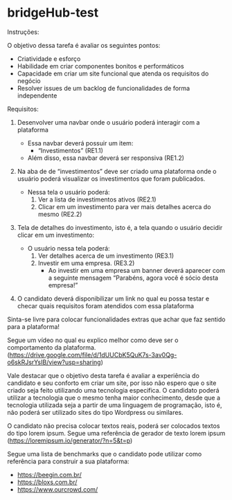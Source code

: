 # bridgeHub-test

Instruções:

O objetivo dessa tarefa é avaliar os seguintes pontos:

 - Criatividade e esforço
 - Habilidade em criar componentes bonitos e performáticos
 - Capacidade em criar um site funcional que atenda os requisitos do negócio
 - Resolver issues de um backlog de funcionalidades de forma independente 

Requisitos:

1. Desenvolver uma navbar onde o usuário poderá interagir com a plataforma
     - Essa navbar deverá possuir um item:
         - “Investimentos” (RE1.1)
     - Além disso, essa navbar deverá ser responsiva (RE1.2)

2. Na aba de de “investimentos” deve ser criado uma plataforma onde o usuário poderá visualizar os investimentos que foram publicados. 
     - Nessa tela o usuário poderá:
         1. Ver a lista de investimentos ativos (RE2.1)
         2. Clicar em um investimento para ver mais detalhes acerca do mesmo (RE2.2)

3. Tela de detalhes do investimento, isto é, a tela quando o usuário decidir clicar em um investimento:
     - O usuário nessa tela poderá:
        1. Ver detalhes acerca de um investimento (RE3.1)
        2. Investir em uma empresa. (RE3.2)
             - Ao investir em uma empresa um banner deverá aparecer com a seguinte mensagem “Parabéns, agora você é sócio desta empresa!” 

4. O candidato deverá disponibilizar um link no qual eu possa testar e checar quais requisitos foram atendidos com essa plataforma

Sinta-se livre para colocar funcionalidades extras que achar que faz sentido para a plataforma!

Segue um vídeo no qual eu explico melhor como deve ser o comportamento da plataforma. (https://drive.google.com/file/d/1dUUCbK5QuK7s-3av0Qg-o6skRJsrYsIB/view?usp=sharing)

Vale destacar que o objetivo desta tarefa é avaliar a experiência do candidato e seu conforto em criar um site, por isso não espero que o site criado seja feito utilizando uma tecnologia especifica. O candidato poderá utilizar a tecnologia que o mesmo tenha maior conhecimento, desde que a tecnologia utilizada seja a partir de uma linguagem de programação, isto é, não poderá ser utilizado sites do tipo Wordpress ou similares.

O candidato não precisa colocar textos reais, poderá ser colocados textos do tipo lorem ipsum. Segue uma referência de gerador de texto lorem ipsum (https://loremipsum.io/generator/?n=5&t=p)

Segue uma lista de benchmarks que o candidato pode utilizar como referência para construir a sua plataforma:
 - https://beegin.com.br/
 - https://bloxs.com.br/
 - https://www.ourcrowd.com/
